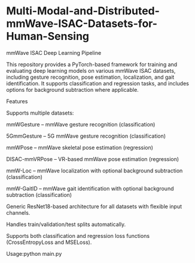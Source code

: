 # Multi-Modal-and-Distributed-mmWave-ISAC-Datasets-for-Human-Sensing

mmWave ISAC Deep Learning Pipeline

This repository provides a PyTorch-based framework for training and evaluating deep learning models on various mmWave ISAC datasets, including gesture recognition, pose estimation, localization, and gait identification. It supports classification and regression tasks, and includes options for background subtraction where applicable.

Features

Supports multiple datasets:

mmWGesture – mmWave gesture recognition (classification)

5GmmGesture – 5G mmWave gesture recognition (classification)

mmWPose – mmWave skeletal pose estimation (regression)

DISAC-mmVRPose – VR-based mmWave pose estimation (regression)

mmW-Loc – mmWave localization with optional background subtraction (classification)

mmW-GaitID – mmWave gait identification with optional background subtraction (classification)

Generic ResNet18-based architecture for all datasets with flexible input channels.

Handles train/validation/test splits automatically.

Supports both classification and regression loss functions (CrossEntropyLoss and MSELoss).

Usage:python main.py
